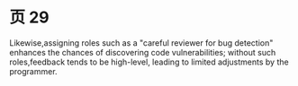 # 页 29
Likewise,assigning roles such as a "careful reviewer for bug detection" enhances the chances of discovering code vulnerabilities; without such roles,feedback tends to be high-level, leading to limited adjustments by the programmer.